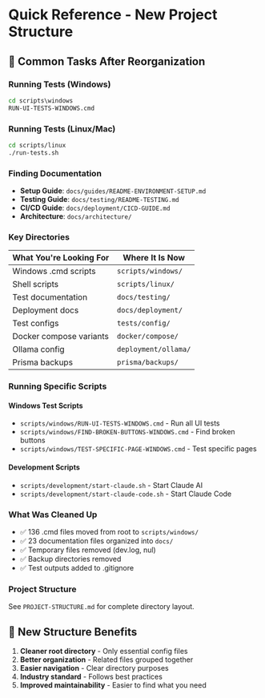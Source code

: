 # Quick Reference - New Project Structure

## 🚀 Common Tasks After Reorganization

### Running Tests (Windows)
```cmd
cd scripts\windows
RUN-UI-TESTS-WINDOWS.cmd
```

### Running Tests (Linux/Mac)
```bash
cd scripts/linux
./run-tests.sh
```

### Finding Documentation
- **Setup Guide**: `docs/guides/README-ENVIRONMENT-SETUP.md`
- **Testing Guide**: `docs/testing/README-TESTING.md`
- **CI/CD Guide**: `docs/deployment/CICD-GUIDE.md`
- **Architecture**: `docs/architecture/`

### Key Directories

| What You're Looking For | Where It Is Now |
|------------------------|-----------------|
| Windows .cmd scripts | `scripts/windows/` |
| Shell scripts | `scripts/linux/` |
| Test documentation | `docs/testing/` |
| Deployment docs | `docs/deployment/` |
| Test configs | `tests/config/` |
| Docker compose variants | `docker/compose/` |
| Ollama config | `deployment/ollama/` |
| Prisma backups | `prisma/backups/` |

### Running Specific Scripts

#### Windows Test Scripts
- `scripts/windows/RUN-UI-TESTS-WINDOWS.cmd` - Run all UI tests
- `scripts/windows/FIND-BROKEN-BUTTONS-WINDOWS.cmd` - Find broken buttons
- `scripts/windows/TEST-SPECIFIC-PAGE-WINDOWS.cmd` - Test specific pages

#### Development Scripts
- `scripts/development/start-claude.sh` - Start Claude AI
- `scripts/development/start-claude-code.sh` - Start Claude Code

### What Was Cleaned Up
- ✅ 136 .cmd files moved from root to `scripts/windows/`
- ✅ 23 documentation files organized into `docs/`
- ✅ Temporary files removed (dev.log, nul)
- ✅ Backup directories removed
- ✅ Test outputs added to .gitignore

### Project Structure
See `PROJECT-STRUCTURE.md` for complete directory layout.

## 📁 New Structure Benefits
1. **Cleaner root directory** - Only essential config files
2. **Better organization** - Related files grouped together
3. **Easier navigation** - Clear directory purposes
4. **Industry standard** - Follows best practices
5. **Improved maintainability** - Easier to find what you need